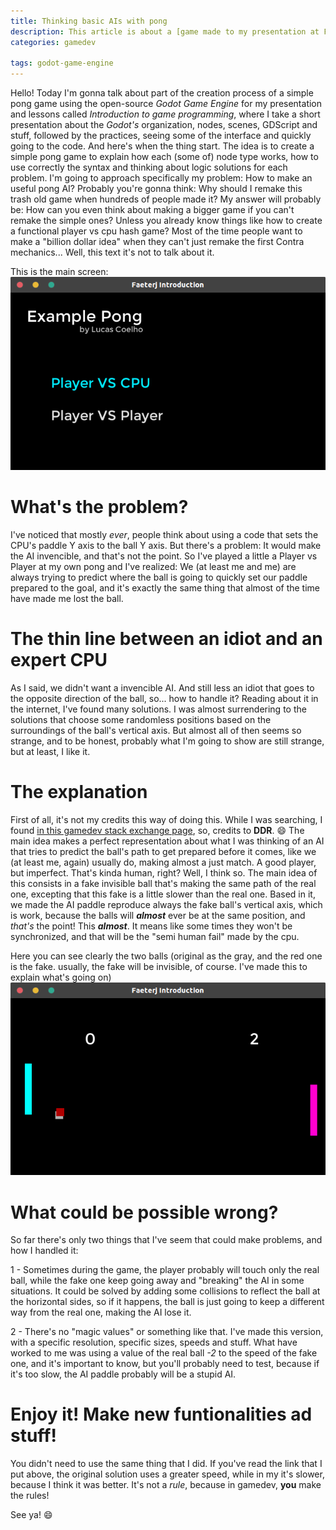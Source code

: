```yaml
---
title: Thinking basic AIs with pong
description: This article is about a [game made to my presentation at FAETERJ](https://github.com/lcrabbit/FAETERJ-Simple-Pong-Project) (Faculdade de Educação Tecnológica do Rio de Janeiro)
categories: gamedev

tags: godot-game-engine
---
```


Hello! Today I'm gonna talk about part of the creation process of a simple pong game using the open-source *Godot Game Engine* for my presentation and lessons called *Introduction to game programming*, where I take a short presentation about the *Godot's* organization, nodes, scenes, GDScript and stuff, followed by the practices, seeing some of the interface and quickly going to the code. And here's when the thing start. The idea is to create a simple pong game to explain how each (some of) node type works, how to use correctly the syntax and thinking about logic solutions for each problem. I'm going to approach specifically my problem: How to make an useful pong AI?
Probably you're gonna think: Why should I remake this trash old game when hundreds of people made it?
My answer will probably be: How can you even think about making a bigger game if you can't remake the simple ones? Unless you already know things like how to create a functional player vs cpu hash game? Most of the time people want to make a "billion dollar idea" when they can't just remake the first Contra mechanics... Well, this text it's not to talk about it.

This is the main screen:
![Game Title Screen](img/pong/pong_title.png)

# What's the problem?
I've noticed that mostly *ever*, people think about using a code that sets the CPU's paddle Y axis to the ball Y axis. But there's a problem: It would make the AI invencible, and that's not the point. So I've played a little a Player vs Player at my own pong and I've realized: 
We (at least me and me) are always trying to predict where the ball is going to quickly set our paddle prepared to the goal, and it's exactly the same thing that almost of the time have made me lost the ball.

# The thin line between an idiot and an expert CPU
As I said, we didn't want a invencible AI. And still less an idiot that goes to the opposite direction of the ball, so... how to handle it?
Reading about it in the internet, I've found many solutions. I was almost surrendering to the solutions that choose some randomless positions based on the surroundings of the ball's vertical axis. But almost all of then seems so strange, and to be honest, probably what I'm going to show are still strange, but at least, I like it.

# The explanation
First of all, it's not my credits this way of doing this. While I was searching, I found [in this gamedev stack exchange page](https://gamedev.stackexchange.com/questions/57352/imperfect-pong-ai), so, credits to **DDR**. :smile:
The main idea makes a perfect representation about what I was thinking of an AI that tries to predict the ball's path to get prepared before it comes, like we (at least me, again) usually do, making almost a just match. A good player, but imperfect. That's kinda human, right? Well, I think so.
The main idea of this consists in a fake invisible ball that's making the same path of the real one, excepting that this fake is a little slower than the real one.
Based in it, we made the AI paddle reproduce always the fake ball's vertical axis, which is work, because the balls will ***almost*** ever be at the same position, and *that's* the point! This ***almost***. It means like some times they won't be synchronized, and that will be the "semi human fail" made by the cpu.

Here you can see clearly the two balls (original as the gray, and the red one is the fake. usually, the fake will be invisible, of course. I've made this to explain what's going on)
![Pong Fake Ball](img/pong/pong_fakeb.png)

# What could be possible wrong?
So far there's only two things that I've seem that could make problems, and how I handled it:

1 - Sometimes during the game, the player probably will touch only the real ball, while the fake one keep going away and "breaking" the AI in some situations. It could be solved by adding some collisions to reflect the ball at the horizontal sides, so if it happens, the ball is just going to keep a different way from the real one, making the AI lose it.

2 - There's no "magic values" or something like that. I've made this version, with a specific resolution, specific sizes, speeds and stuff. What have worked to me was using a value of the real ball *-2* to the speed of the fake one, and it's important to know, but you'll probably need to test, because if it's too slow, the AI paddle probably will be a stupid AI.

# Enjoy it! Make new funtionalities ad stuff!
You didn't need to use the same thing that I did. If you've read the link that I put above, the original solution uses a greater speed, while in my it's slower, because I think it was better. It's not a *rule*, because in gamedev, **you** make the rules!

See ya! :smile:

<!-- more -->